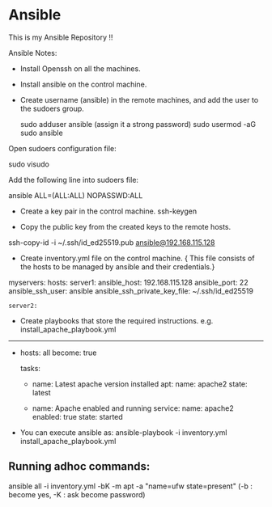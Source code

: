 # Ansible
This is my Ansible Repository !!

Ansible Notes:

- Install Openssh on all the machines.
- Install ansible on the control machine.
- Create username (ansible) in the remote machines, and add the user to the sudoers group.

   sudo adduser ansible  (assign it a strong password)
   sudo usermod -aG sudo ansible
   
Open sudoers configuration file:

sudo visudo


Add the following line into sudoers file:

ansible ALL=(ALL:ALL) NOPASSWD:ALL


- Create a key pair in the control machine.
ssh-keygen

- Copy the public key from the created keys to the remote hosts.

ssh-copy-id -i ~/.ssh/id_ed25519.pub ansible@192.168.115.128



- Create inventory.yml file on the control machine. { This file consists of the hosts to be managed by ansible and their credentials.} 

myservers:
  hosts:
    server1:
      ansible_host: 192.168.115.128
      ansible_port: 22
      ansible_ssh_user: ansible
      ansible_ssh_private_key_file: ~/.ssh/id_ed25519
    
    server2:

- Create playbooks that store the required instructions.
  e.g. install_apache_playbook.yml

---
- hosts: all
  become: true

  tasks:

  - name: Latest apache version installed
    apt:
      name: apache2
      state: latest

  - name: Apache enabled and running
    service:
      name: apache2
      enabled: true
      state: started

- You can execute ansible as:
   ansible-playbook -i inventory.yml install_apache_playbook.yml



## Running adhoc commands:
ansible all -i inventory.yml -bK -m apt -a "name=ufw state=present"
(-b : become yes, -K : ask become password)
